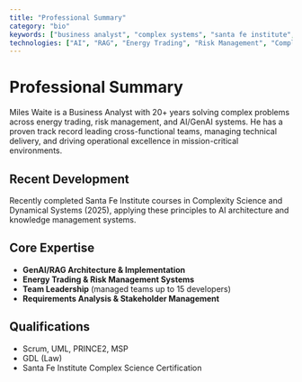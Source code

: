 ```yaml
---
title: "Professional Summary"
category: "bio"
keywords: ["business analyst", "complex systems", "santa fe institute", "energy trading", "risk management", "ai", "rag", "team leadership"]
technologies: ["AI", "RAG", "Energy Trading", "Risk Management", "Complex Systems"]
---
```


# Professional Summary

Miles Waite is a Business Analyst with 20+ years solving complex problems across energy trading, risk management, and AI/GenAI systems. He has a proven track record leading cross-functional teams, managing technical delivery, and driving operational excellence in mission-critical environments.

## Recent Development

Recently completed Santa Fe Institute courses in Complexity Science and Dynamical Systems (2025), applying these principles to AI architecture and knowledge management systems.

## Core Expertise

- **GenAI/RAG Architecture & Implementation**
- **Energy Trading & Risk Management Systems** 
- **Team Leadership** (managed teams up to 15 developers)
- **Requirements Analysis & Stakeholder Management**

## Qualifications

- Scrum, UML, PRINCE2, MSP
- GDL (Law)
- Santa Fe Institute Complex Science Certification
